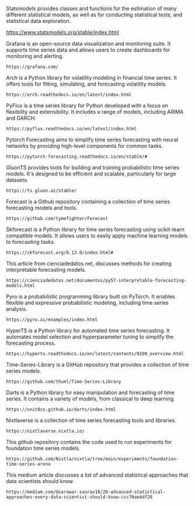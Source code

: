 Statsmodels provides classes and functions for the estimation of many different statistical models, as well as for conducting statistical tests, and statistical data exploration.

https://www.statsmodels.org/stable/index.html   

 
Grafana is an open-source data visualization and monitoring suite. It supports time series data and allows users to create dashboards for monitoring and alerting.

    https://grafana.com/

Arch is a Python library for volatility modeling in financial time series. It offers tools for fitting, simulating, and forecasting volatility models.

    https://arch.readthedocs.io/en/latest/index.html

PyFlux is a time series library for Python developed with a focus on flexibility and extensibility. It includes a range of models, including ARIMA and GARCH.

    https://pyflux.readthedocs.io/en/latest/index.html

Pytorch Forecasting aims to simplify time series forecasting with neural networks by providing high-level components for common tasks.

    https://pytorch-forecasting.readthedocs.io/en/stable/#

GluonTS provides tools for building and training probabilistic time series models. It's designed to be efficient and scalable, particularly for large datasets.

    https://ts.gluon.ai/stable/

Forecast is a Github repository containing a collection of time series forecasting models and tools.

    https://github.com/tymefighter/Forecast

Skforecast is a Python library for time series forecasting using scikit-learn compatible models. It allows users to easily apply machine learning models to forecasting tasks.

    https://skforecast.org/0.13.0/index.html#

This article from cienciadedatos.net, discusses methods for creating interpretable forecasting models.

    https://cienciadedatos.net/documentos/py57-interpretable-forecasting-models.html

Pyro is a probabilistic programming library built on PyTorch. It enables flexible and expressive probabilistic modeling, including time series analysis.

    https://pyro.ai/examples/index.html

HyperTS is a Python library for automated time series forecasting. It automates model selection and hyperparameter tuning to simplify the forecasting process.

    https://hyperts.readthedocs.io/en/latest/contents/0100_overview.html

Time-Series-Library is a GitHub repository that provides a collection of time series models.

    https://github.com/thuml/Time-Series-Library

Darts is a Python library for easy manipulation and forecasting of time series. It contains a variety of models, from classical to deep learning.

    https://unit8co.github.io/darts/index.html

 
Nixtlaverse is a collection of time series forecasting tools and libraries.

    https://nixtlaverse.nixtla.io/

This github repository contains the code used to run experiments for foundation time series models.

    https://github.com/Nixtla/nixtla/tree/main/experiments/foundation-time-series-arena

This medium article discusses a list of advanced statistical approaches that data scientists should know.

    https://medium.com/@sarowar.saurav10/20-advanced-statistical-approaches-every-data-scientist-should-know-ccc70ae4df28
